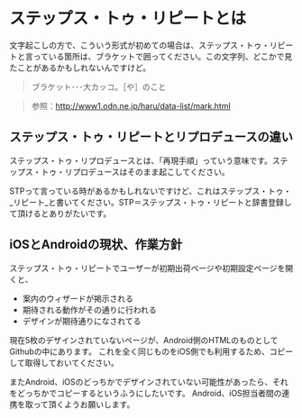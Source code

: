 # ステップス・トゥ・リピートとは

文字起こしの方で、こういう形式が初めての場合は、ステップス・トゥ・リピートと言っている箇所は、ブラケットで囲ってください。この文字列、どこかで見たことがあるかもしれないんですけど。

> ブラケット･･･大カッコ。［や］のこと

> 参照：http://www1.odn.ne.jp/haru/data-list/mark.html

## ステップス・トゥ・リピートとリプロデュースの違い

ステップス・トゥ・リプロデュースとは、「再現手順」っていう意味です。ステップス・トゥ・リプロデュースはそのまま起こしてください。

STPって言っている時があるかもしれないですけど、これはステップス・トゥ・_リピート_と書いてください。STP＝ステップス・トゥ・リピートと辞書登録して頂けるとありがたいです。

## iOSとAndroidの現状、作業方針

ステップス・トゥ・リピートでユーザーが初期出荷ページや初期設定ページを開くと、

 + 案内のウィザードが掲示される
 + 期待される動作がその通りに行われる
 + デザインが期待通りになされてる

現在5枚のデザインされていないページが、Android側のHTMLのものとしてGithubの中にあります。
これを全く同じものをiOS側でも利用するため、コピーして取得しておいてください。

またAndroid、iOSのどっちかでデザインされていない可能性があったら、それをどっちかでコピーするというふうにしたいです。
Android、iOS担当者間の連携を取って頂くようお願いします。

